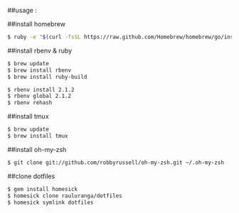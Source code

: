 ##usage :

##install homebrew

```bash
$ ruby -e "$(curl -fsSL https://raw.github.com/Homebrew/homebrew/go/install)"
```

##install rbenv & ruby

```bash
$ brew update
$ brew install rbenv 
$ brew install ruby-build

$ rbenv install 2.1.2
$ rbenv global 2.1.2
$ rbenv rehash
```

##install tmux
```bash
$ brew update
$ brew install tmux
```

##install oh-my-zsh

```bash
$ git clone git://github.com/robbyrussell/oh-my-zsh.git ~/.oh-my-zsh
```

##clone dotfiles

```bash
$ gem install homesick
$ homesick clone rauluranga/dotfiles
$ homesick symlink dotfiles
```